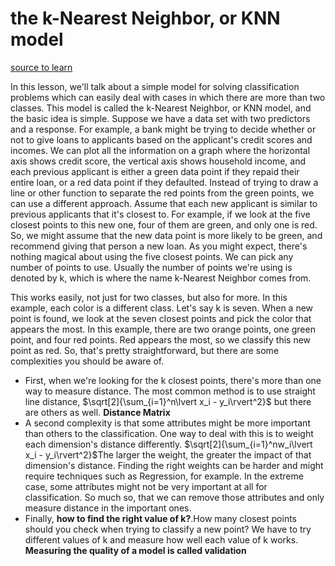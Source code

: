 # the k-Nearest Neighbor, or KNN model
[source to learn](https://web.archive.org/web/20200121091131/http://www.statsoft.com/Textbook/k-Nearest-Neighbors)

In this lesson, we'll talk about a simple model for solving classification problems  which can easily deal with cases in which there are more than two classes. This model is called the k-Nearest Neighbor, or KNN model, and the basic idea is simple. Suppose we have a data set with two predictors and a response. For example, a bank might be trying to decide whether or not to give loans to applicants based on the applicant's credit scores and incomes. We can plot all the information on a graph where the horizontal axis shows credit score, the vertical axis shows household income, and each previous applicant is either a green data point if they repaid their entire loan, or a red data point if they defaulted. Instead of trying to draw a line or other function to separate the red points from the green points, we can use a different approach. Assume that each new applicant is similar to previous applicants that it's closest to. For example, if we look at the five closest points to this new one, four of them are green, and only one is red. So, we might assume that the new data point is more likely to be green, and recommend giving that person a new loan. As you might expect, there's nothing magical about using the five closest points.
We can pick any number of points to use. Usually the number of points we're using is denoted by k, which is where the name k-Nearest Neighbor comes from.

This works easily, not just for two classes, but also for more. In this example, each color is a different class. Let's say k is seven.
When a new point is found, we look at the seven closest points and pick the color that appears the most. In this example, there are two orange points, one green point, and four red points. Red appears the most, so we classify this new point as red. So, that's pretty straightforward, but there are some complexities you should be aware of.

- First, when we're looking for the k closest points, there's more than one way to measure distance. The most common method is to use straight line distance, $\sqrt[2]{\sum_{i=1}^n\lvert x_i - y_i\rvert^2}$ but there are others as well. **Distance Matrix**
- A second complexity is that some attributes might be more important than others to the classification. One way to deal with this is to weight each dimension's distance differently. $\sqrt[2]{\sum_{i=1}^nw_i\lvert x_i - y_i\rvert^2}$The larger the weight, the greater the impact of that dimension's distance. Finding the right weights can be harder and might require techniques such as Regression, for example. In the extreme case, some attributes might not be very important at all for classification. So much so, that we can remove those attributes and only measure distance in the important ones.
- Finally, **how to find the right value of k?**.How many closest points should you check when trying to classify a new point? We have to try different values of k and measure how well each value of k works. **Measuring the quality of a model is called validation**